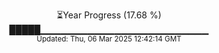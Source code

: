 <p align="center">
⏳Year Progress (17.68 %) <br>
█████▁▁▁▁▁▁▁▁▁▁▁▁▁▁▁▁▁▁▁▁▁▁▁▁▁ <br>
<sub>Updated: Thu, 06 Mar 2025 12:42:14 GMT</sub>
</p>

